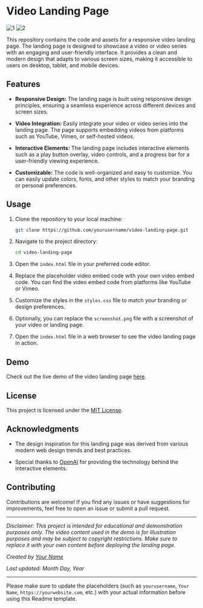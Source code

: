 # Video Landing Page

![1](https://github.com/abdul-1432/Video_Landing_Page/assets/124916666/6e246697-2191-4345-92ca-701ce96c1c70)
![2](https://github.com/abdul-1432/Video_Landing_Page/assets/124916666/7a283aed-3321-4b10-b842-d95af469fb96)

This repository contains the code and assets for a responsive video landing page. The landing page is designed to showcase a video or video series with an engaging and user-friendly interface. It provides a clean and modern design that adapts to various screen sizes, making it accessible to users on desktop, tablet, and mobile devices.

## Features

- **Responsive Design:** The landing page is built using responsive design principles, ensuring a seamless experience across different devices and screen sizes.

- **Video Integration:** Easily integrate your video or video series into the landing page. The page supports embedding videos from platforms such as YouTube, Vimeo, or self-hosted videos.

- **Interactive Elements:** The landing page includes interactive elements such as a play button overlay, video controls, and a progress bar for a user-friendly viewing experience.

- **Customizable:** The code is well-organized and easy to customize. You can easily update colors, fonts, and other styles to match your branding or personal preferences.

## Usage

1. Clone the repository to your local machine:

   ```bash
   git clone https://github.com/yourusername/video-landing-page.git
   ```

2. Navigate to the project directory:

   ```bash
   cd video-landing-page
   ```

3. Open the `index.html` file in your preferred code editor.

4. Replace the placeholder video embed code with your own video embed code. You can find the video embed code from platforms like YouTube or Vimeo.

5. Customize the styles in the `styles.css` file to match your branding or design preferences.

6. Optionally, you can replace the `screenshot.png` file with a screenshot of your video or landing page.

7. Open the `index.html` file in a web browser to see the video landing page in action.

## Demo

Check out the live demo of the video landing page [here](https://yourusername.github.io/video-landing-page).

## License

This project is licensed under the [MIT License](LICENSE).

## Acknowledgments

- The design inspiration for this landing page was derived from various modern web design trends and best practices.

- Special thanks to [OpenAI](https://www.openai.com/) for providing the technology behind the interactive elements.

## Contributing

Contributions are welcome! If you find any issues or have suggestions for improvements, feel free to open an issue or submit a pull request.

---

*Disclaimer: This project is intended for educational and demonstration purposes only. The video content used in the demo is for illustration purposes and may be subject to copyright restrictions. Make sure to replace it with your own content before deploying the landing page.*

*Created by [Your Name](https://yourwebsite.com)*

*Last updated: Month Day, Year*

---

Please make sure to update the placeholders (such as `yourusername`, `Your Name`, `https://yourwebsite.com`, etc.) with your actual information before using this Readme template.
